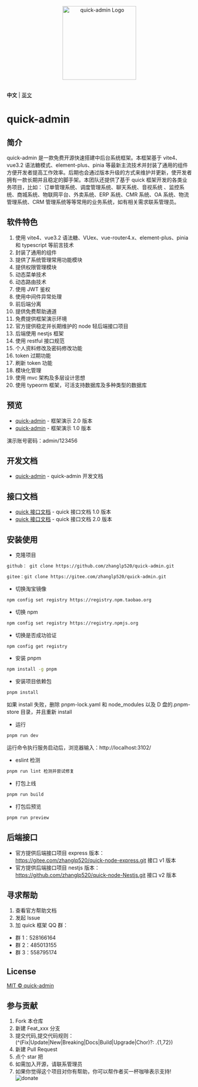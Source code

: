 <div align="center"> <a href="https://gitee.com/zhanglp520/quick-admin.git"> <img alt="quick-admin Logo" width="200" height="200" src="https://raw.githubusercontent.com/wiki/zhanglp520/quick-admin/logo.png"> </a> <br> <br>
</div>

**中文** | [英文](./README.en.md)

# quick-admin

## 简介

quick-admin 是一款免费开源快速搭建中后台系统框架。本框架基于 vite4、vue3.2 语法糖模式、element-plus、pinia 等最新主流技术并封装了通用的组件方便开发者提高工作效率。后期也会通过版本升级的方式来维护并更新，使开发者拥有一款长期并且稳定的脚手架。本团队还提供了基于 quick 框架开发的各类业务项目，比如： 订单管理系统、调度管理系统、聊天系统、音视系统 、监控系统、商城系统、物联网平台、外卖系统、ERP 系统、CMR 系统、OA 系统、物流管理系统、CRM 管理系统等等常用的业务系统，如有相关需求联系管理员。

## 软件特色

1. 使用 vite4、vue3.2 语法糖、VUex、vue-router4.x、element-plus、pinia 和 typescript 等前言技术
2. 封装了通用的组件
3. 提供了系统管理常用功能模块
4. 提供权限管理模块
5. 动态菜单技术
6. 动态路由技术
7. 使用 JWT 鉴权
8. 使用中间件异常处理
9. 前后端分离
10. 提供免费帮助通道
11. 免费提供框架演示环境
12. 官方提供稳定并长期维护的 node 轻后端接口项目
13. 后端使用 nestjs 框架
14. 使用 restful 接口规范
15. 个人资料修改及密码修改功能
16. token 过期功能
17. 刷新 token 功能
18. 模块化管理
19. 使用 mvc 架构及多层设计思想
20. 使用 typeorm 框架，可活支持数据库及多种类型的数据库

## 预览

- [quick-admin](https://quick.ainiteam.com/) - 框架演示 2.0 版本
- [quick-admin](https://v1.quick.ainiteam.com/) - 框架演示 1.0 版本

演示账号密码：admin/123456

## 开发文档

- [quick-admin](https://doc.ainiteam.com/) - quick-admin 开发文档

## 接口文档

- [quick 接口文档](https://console-docs.apipost.cn/preview/0e11a2eb3c3883a7/4fff7a394c074ac7) - quick 接口文档 1.0 版本
- [quick 接口文档](https://console-docs.apipost.cn/preview/52de13c4d013470f/e5aa6f10d52601f7) - quick 接口文档 2.0 版本

## 安装使用

- 克隆项目

```bash
github： git clone https://github.com/zhanglp520/quick-admin.git

gitee：git clone https://gitee.com/zhanglp520/quick-admin.git

```

- 切换淘宝镜像

```bash
npm config set registry https://registry.npm.taobao.org
```

- 切换 npm

```bash
npm config set registry https://registry.npmjs.org

```

- 切换是否成功验证

```bash
npm config get registry
```

- 安装 pnpm

```bash
npm install -g pnpm
```

- 安装项目依赖包

```bash
pnpm install
```

如果 install 失败，删除 pnpm-lock.yaml 和 node_modules 以及 D 盘的.pnpm-store 目录，并且重新 install

- 运行

```bash
pnpm run dev
```

运行命令执行服务启动后，浏览器输入：http://localhost:3102/

- eslint 检测

```bash
pnpm run lint 检测并尝试修复
```

- 打包上线

```bash
pnpm run build
```

- 打包后预览

```bash
pnpm run preview
```

## 后端接口

- 官方提供后端接口项目 express 版本：https://gitee.com/zhanglp520/quick-node-express.git 接口 v1 版本
- 官方提供后端接口项目 nestjs 版本：https://github.com/zhanglp520/quick-node-Nestjs.git 接口 v2 版本

## 寻求帮助

1. 查看官方帮助文档
2. 发起 Issue
3. 加 quick 框架 QQ 群：

- 群 1：528166164
- 群 2：485013155
- 群 3：558795174

## License

[MIT © quick-admin](./LICENSE)

## 参与贡献

1.  Fork 本仓库
2.  新建 Feat_xxx 分支
3.  提交代码,提交代码规则：(^(Fix|Update|New|Breaking|Docs|Build|Upgrade|Chor)?: .{1,72})
4.  新建 Pull Request
5.  点个 star 把
6.  如需加入开源，请联系管理员
7.  如果你觉得这个项目对你有帮助，你可以帮作者买一杯咖啡表示支持!
    ![donate](https://raw.githubusercontent.com/wiki/zhanglp520/quick-admin/20230430121236.png)
